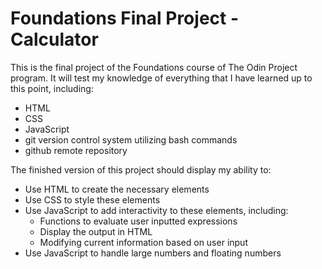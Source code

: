 # Foundations Final Project - Calculator

This is the final project of the Foundations course of The Odin Project program.
It will test my knowledge of everything that I have learned up to this point, including:

- HTML
- CSS
- JavaScript
- git version control system utilizing bash commands
- github remote repository

The finished version of this project should display my ability to:

- Use HTML to create the necessary elements
- Use CSS to style these elements
- Use JavaScript to add interactivity to these elements, including:
    - Functions to evaluate user inputted expressions
    - Display the output in HTML
    - Modifying current information based on user input
- Use JavaScript to handle large numbers and floating numbers
